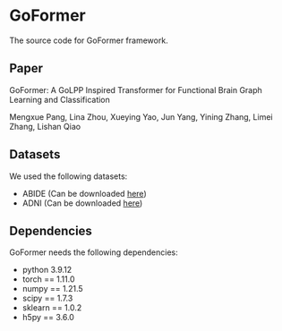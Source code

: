 # GoFormer
The source code for GoFormer framework.

## Paper
GoFormer: A GoLPP Inspired Transformer for Functional Brain Graph Learning and Classification

Mengxue Pang, Lina Zhou, Xueying Yao, Jun Yang, Yining Zhang, Limei Zhang, Lishan Qiao

## Datasets
We used the following datasets:

- ABIDE (Can be downloaded [here](http://fcon_1000.projects.nitrc.org/indi/abide/))
- ADNI (Can be downloaded [here](https://adni.loni.usc.edu/))

## Dependencies
GoFormer needs the following dependencies:

- python 3.9.12
- torch == 1.11.0
- numpy == 1.21.5
- scipy == 1.7.3
- sklearn == 1.0.2
- h5py == 3.6.0
